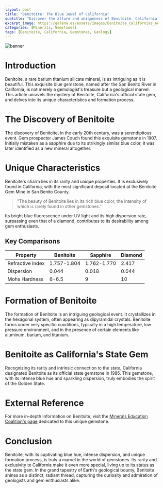 ```yaml
---
layout: post
title: "Benitoite: The Blue Jewel of California"
subtitle: "Discover the allure and uniqueness of Benitoite, California's state gem, a rare and captivating mineral."
excerpt_image: https://galena.es/assets/images/Benitoite_Californias_Gem.png
categories: [Minerals, Gemstones]
tags: [Benitoite, California, Gemstones, Geology]
---
```

![banner](https://galena.es/assets/images/Benitoite_Californias_Gem.png "Image showcasing Benitoite, California's state gem, with its striking blue crystals, mining origins, and significance in the world of gemstones and mineralogy.")

# Introduction

Benitoite, a rare barium titanium silicate mineral, is as intriguing as it is beautiful. This exquisite blue gemstone, named after the San Benito River in California, is not merely a gemologist's treasure but a geological marvel. This article unravels the mystery of Benitoite, California's official state gem, and delves into its unique characteristics and formation process.

# The Discovery of Benitoite

The discovery of Benitoite, in the early 20th century, was a serendipitous event. Gem prospector James Couch found this exquisite gemstone in 1907. Initially mistaken as a sapphire due to its strikingly similar blue color, it was later identified as a new mineral altogether.

# Unique Characteristics

Benitoite's charm lies in its rarity and unique properties. It is exclusively found in California, with the most significant deposit located at the Benitoite Gem Mine in San Benito County.

> "The beauty of Benitoite lies in its rich blue color, the intensity of which is rarely found in other gemstones." 

Its bright blue fluorescence under UV light and its high dispersion rate, surpassing even that of a diamond, contributes to its desirability among gem enthusiasts.

## Key Comparisons

| Property | Benitoite | Sapphire | Diamond |
|----------|-----------|----------|---------|
| Refractive Index | 1.757-1.804 | 1.762-1.770 | 2.417 |
| Dispersion | 0.044 | 0.018 | 0.044 |
| Mohs Hardness | 6-6.5 | 9 | 10 |

# Formation of Benitoite

The formation of Benitoite is an intriguing geological event. It crystallizes in the hexagonal system, often appearing as dipyramidal crystals. Benitoite forms under very specific conditions, typically in a high temperature, low pressure environment, and in the presence of certain elements like aluminum, barium, and titanium.

# Benitoite as California's State Gem

Recognizing its rarity and intrinsic connection to the state, California designated Benitoite as its official state gemstone in 1985. This gemstone, with its intense blue hue and sparkling dispersion, truly embodies the spirit of the Golden State.

# External Reference

For more in-depth information on Benitoite, visit the [Minerals Education Coalition's page](https://mineralseducationcoalition.org/minerals-database/benitoite/) dedicated to this unique gemstone.

# Conclusion

Benitoite, with its captivating blue hue, intense dispersion, and unique formation process, is truly a marvel in the world of gemstones. Its rarity and exclusivity to California make it even more special, living up to its status as the state gem. In the grand tapestry of Earth's geological bounty, Benitoite shines as a distinct, radiant thread, capturing the curiosity and admiration of geologists and gem enthusiasts alike.
